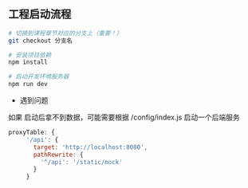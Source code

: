 ## 工程启动流程

``` bash
# 切换到课程章节对应的分支上（重要！）
git checkout 分支名

# 安装项目依赖
npm install

# 启动开发环境服务器
npm run dev
```

- 遇到问题

 如果 启动后拿不到数据，可能需要根据 /config/index.js 启动一个后端服务
 
 ```js
 proxyTable: {
      '/api': {
        target: 'http://localhost:8080',
        pathRewrite: {
          '^/api': '/static/mock'
        }
      }
 
 ```

